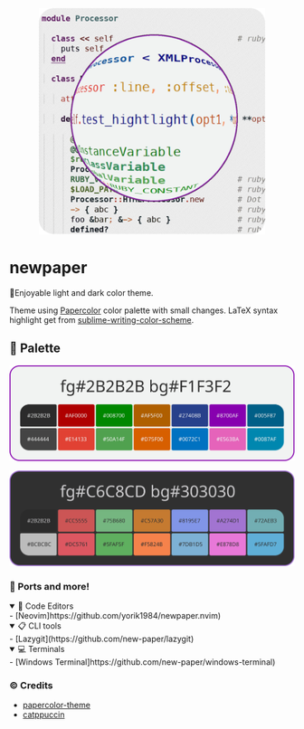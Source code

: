<p align="center">
    <img src="https://raw.githubusercontent.com/new-paper/newpaper/main/assets/logo/logo-newpaper.png" width="400" alt="Logo"/>
</p>

# newpaper

🎨Enjoyable light and dark color theme.

Theme using [Papercolor](https://github.com/NLKNguyen/papercolor-theme) color palette with small changes. LaTeX syntax highlight get from [sublime-writing-color-scheme](https://github.com/kmisiunas/sublime-writing-color-scheme).


## 🎨 Palette

<p align="center">
    <img src="https://raw.githubusercontent.com/new-paper/newpaper/main/assets/palette/newpaper_light.svg"/>
</p>

<p align="center">
    <img src="https://raw.githubusercontent.com/new-paper/newpaper/main/assets/palette/newpaper_dark.svg"/>
</p>

### 🔌 Ports and more!

<details open>
<summary>📝 Code Editors</summary>
- [Neovim]https://github.com/yorik1984/newpaper.nvim)
</details>

<details open>
<summary>📋 CLI tools</summary>
- [Lazygit](https://github.com/new-paper/lazygit)
</details>

<details open>
<summary>💻 Terminals</summary>
- [Windows Terminal]https://github.com/new-paper/windows-terminal)
</details>

### ©️ Credits

+ [papercolor-theme](https://github.com/NLKNguyen/papercolor-theme)
+ [catppuccin](https://github.com/catppuccin)


